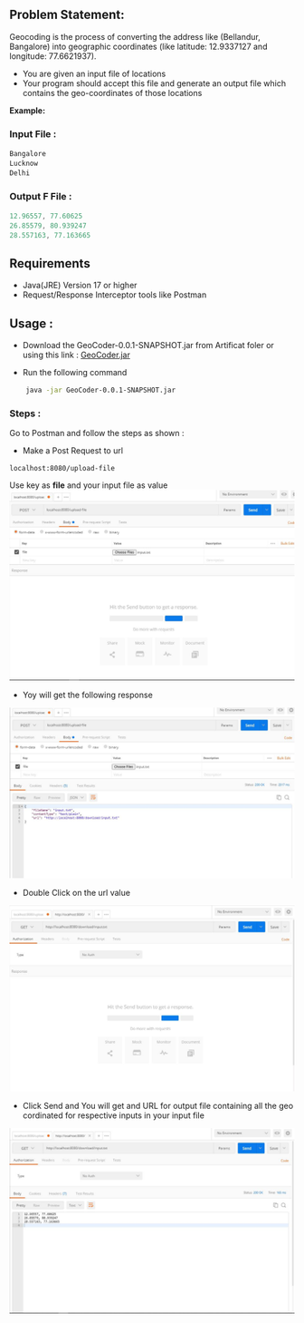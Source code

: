 ## Problem Statement:

Geocoding is the process of converting the address like (Bellandur, Bangalore) into
geographic coordinates (like latitude: 12.9337127 and longitude: 77.6621937).

- You are given an input file of locations
- Your program should accept this file and generate an output file which contains the geo-coordinates of those locations

**Example:**

### Input File :

```java
Bangalore
Lucknow
Delhi
```

### Output F File :

```java
12.96557, 77.60625
26.85579, 80.939247
28.557163, 77.163665
```

## Requirements

- Java(JRE) Version 17 or higher
- Request/Response Interceptor tools like Postman

## Usage :

- Download the GeoCoder-0.0.1-SNAPSHOT.jar from Artificat foler or using this link : [GeoCoder.jar](https://github.com/devmohit-live/GeoCoder/raw/main/Artifact/GeoCoder-0.0.1-SNAPSHOT.jar)

- Run the following command

```bash
    java -jar GeoCoder-0.0.1-SNAPSHOT.jar
```

### Steps :

Go to Postman and follow the steps as shown :

- Make a Post Request to url

```url
localhost:8080/upload-file
```

Use key as **file** and your input file as value
![Step 1 ](https://raw.githubusercontent.com/devmohit-live/GeoCoder/main/assets/a.JPG?token=GHSAT0AAAAAABV4B2BADKMCRLLDQAGINXLIYZOENOQ)

- Yoy will get the following response

![Step 2 ](https://raw.githubusercontent.com/devmohit-live/GeoCoder/main/assets/b.JPG?token=GHSAT0AAAAAABV4B2BBTO73YJAHSTN3BVBIYZOESRA)

- Double Click on the url value

![Step 3 ](https://raw.githubusercontent.com/devmohit-live/GeoCoder/main/assets/c.JPG?token=GHSAT0AAAAAABV4B2BBAPI2JJZBZNOGXKOKYZOETYA)

- Click Send and You will get and URL for output file containing all the geo cordinated for respective inputs in your input file

![Step 4 ](https://raw.githubusercontent.com/devmohit-live/GeoCoder/main/assets/d.JPG?token=GHSAT0AAAAAABV4B2BBGA3IF2WLACV4EVAKYZOEQ2A)
